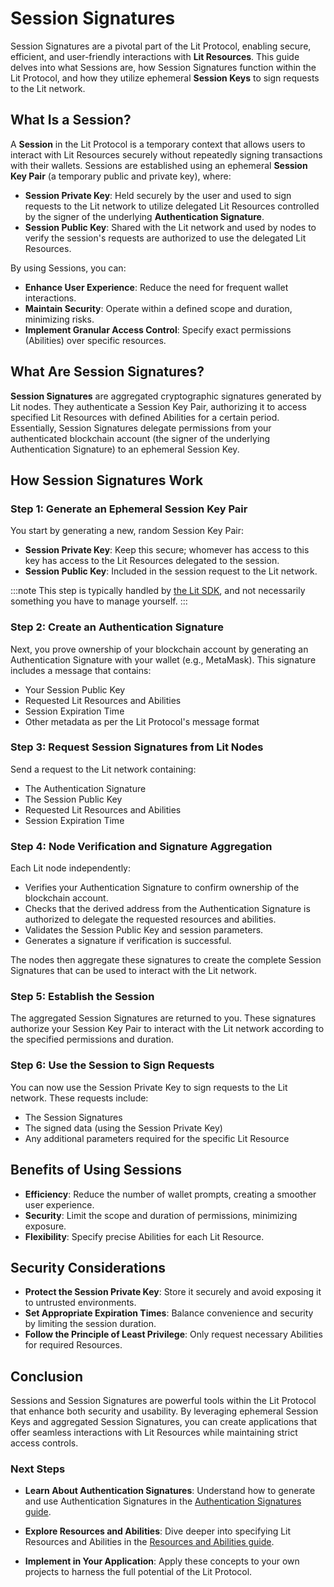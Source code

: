# Session Signatures

Session Signatures are a pivotal part of the Lit Protocol, enabling secure, efficient, and user-friendly interactions with **Lit Resources**. This guide delves into what Sessions are, how Session Signatures function within the Lit Protocol, and how they utilize ephemeral **Session Keys** to sign requests to the Lit network.

## What Is a Session?

A **Session** in the Lit Protocol is a temporary context that allows users to interact with Lit Resources securely without repeatedly signing transactions with their wallets. Sessions are established using an ephemeral **Session Key Pair** (a temporary public and private key), where:

- **Session Private Key**: Held securely by the user and used to sign requests to the Lit network to utilize delegated Lit Resources controlled by the signer of the underlying **Authentication Signature**.
- **Session Public Key**: Shared with the Lit network and used by nodes to verify the session's requests are authorized to use the delegated Lit Resources.

By using Sessions, you can:

- **Enhance User Experience**: Reduce the need for frequent wallet interactions.
- **Maintain Security**: Operate within a defined scope and duration, minimizing risks.
- **Implement Granular Access Control**: Specify exact permissions (Abilities) over specific resources.

## What Are Session Signatures?

**Session Signatures** are aggregated cryptographic signatures generated by Lit nodes. They authenticate a Session Key Pair, authorizing it to access specified Lit Resources with defined Abilities for a certain period. Essentially, Session Signatures delegate permissions from your authenticated blockchain account (the signer of the underlying Authentication Signature) to an ephemeral Session Key.

## How Session Signatures Work

### Step 1: Generate an Ephemeral Session Key Pair

You start by generating a new, random Session Key Pair:

- **Session Private Key**: Keep this secure; whomever has access to this key has access to the Lit Resources delegated to the session.
- **Session Public Key**: Included in the session request to the Lit network.

:::note
This step is typically handled by [the Lit SDK](../overview/lit-sdk/overview), and not necessarily something you have to manage yourself.
:::

### Step 2: Create an Authentication Signature

Next, you prove ownership of your blockchain account by generating an Authentication Signature with your wallet (e.g., MetaMask). This signature includes a message that contains:

- Your Session Public Key
- Requested Lit Resources and Abilities
- Session Expiration Time
- Other metadata as per the Lit Protocol's message format

### Step 3: Request Session Signatures from Lit Nodes

Send a request to the Lit network containing:

- The Authentication Signature
- The Session Public Key
- Requested Lit Resources and Abilities
- Session Expiration Time

### Step 4: Node Verification and Signature Aggregation

Each Lit node independently:

- Verifies your Authentication Signature to confirm ownership of the blockchain account.
- Checks that the derived address from the Authentication Signature is authorized to delegate the requested resources and abilities.
- Validates the Session Public Key and session parameters.
- Generates a signature if verification is successful.

The nodes then aggregate these signatures to create the complete Session Signatures that can be used to interact with the Lit network.

### Step 5: Establish the Session

The aggregated Session Signatures are returned to you. These signatures authorize your Session Key Pair to interact with the Lit network according to the specified permissions and duration.

### Step 6: Use the Session to Sign Requests

You can now use the Session Private Key to sign requests to the Lit network. These requests include:

- The Session Signatures
- The signed data (using the Session Private Key)
- Any additional parameters required for the specific Lit Resource

## Benefits of Using Sessions

- **Efficiency**: Reduce the number of wallet prompts, creating a smoother user experience.
- **Security**: Limit the scope and duration of permissions, minimizing exposure.
- **Flexibility**: Specify precise Abilities for each Lit Resource.

## Security Considerations

- **Protect the Session Private Key**: Store it securely and avoid exposing it to untrusted environments.
- **Set Appropriate Expiration Times**: Balance convenience and security by limiting the session duration.
- **Follow the Principle of Least Privilege**: Only request necessary Abilities for required Resources.

## Conclusion

Sessions and Session Signatures are powerful tools within the Lit Protocol that enhance both security and usability. By leveraging ephemeral Session Keys and aggregated Session Signatures, you can create applications that offer seamless interactions with Lit Resources while maintaining strict access controls.

### Next Steps

- **Learn About Authentication Signatures**: Understand how to generate and use Authentication Signatures in the [Authentication Signatures guide](./authentication-signatures).

- **Explore Resources and Abilities**: Dive deeper into specifying Lit Resources and Abilities in the [Resources and Abilities guide](./resources-and-abilities).

- **Implement in Your Application**: Apply these concepts to your own projects to harness the full potential of the Lit Protocol.
